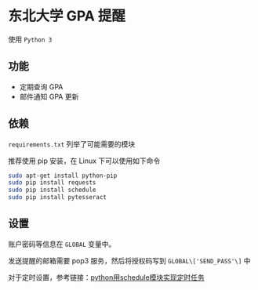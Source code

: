 # 东北大学 GPA 提醒

使用 `Python 3`

## 功能
- 定期查询 GPA
- 邮件通知 GPA 更新

## 依赖

 `requirements.txt` 列举了可能需要的模块
 
推荐使用 pip 安装，在 Linux 下可以使用如下命令

```sh
sudo apt-get install python-pip         
sudo pip install requests
sudo pip install schedule
sudo pip install pytesseract
```

## 设置

账户密码等信息在 `GLOBAL` 变量中。

发送提醒的邮箱需要 pop3 服务，然后将授权码写到 `GLOBAL\['SEND_PASS'\]` 中

对于定时设置，参考链接：[python用schedule模块实现定时任务](https://blog.csdn.net/zd147896325/article/details/80003982)
